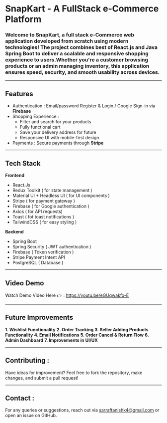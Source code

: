 # SnapKart - A FullStack e-Commerce Platform 

### Welcome to SnapKart, a full stack e-Commerce web application developed from scratch using modern technologies! The project combines best of **React.js** and **Java Spring Boot** to deliver a scalable and responsive shopping experience to users.Whether you're a customer browsing products or an admin managing inventory, this application ensures speed, security, and smooth usability across devices.

---

## Features 
- Authentication : Email/password Register & Login / Google Sign-in via **Firebase**
- Shopping Experience :
  - Filter and search for your products
  - Fully functional cart
  - Save your delivery address for future
  - Responsive UI with mobile-first design
- Payments : Secure payments through **Stripe**
  
---

## Tech Stack
**Frontend**
- React.Js
- Redux Toolkit ( for state management )
- Material UI + Headless UI ( for UI components )
- Stripe ( for payment gateway )
- Firebase ( for Google authentication )
- Axios ( for API requests)
- Toast ( fot toast notifications )
- TailwindCSS ( for easy styling )

**Backend**
- Spring Boot
- Spring Security ( JWT authentication )
- Firebase ( Token verification )
- Stripe Payment Intent API
- PostgreSQL ( Database )

---

## Video Demo 
Watch Demo Video Here 👉 : https://youtu.be/eGUqwakfx-E

---

## Future Improvements 
**1. Wishlist Functionality**
**2. Order Tracking**
**3. Seller Adding Products Functionality**
**4. Email Notifications**
**5. Order Cancel & Return Flow**
**6. Admin Dashboard**
**7. Improvements in UI/UX**

---

## Contributing : 
Have ideas for improvement? Feel free to fork the repository, make changes, and submit a pull request!

---

## Contact : 
For any queries or suggestions, reach out via sarraftanishk4@gmail.com or open an issue on GitHub.
